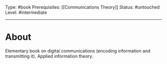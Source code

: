 Type: #book
Prerequisites: [[Communications Theory]]
Status: #untouched 
Level: #intermediate 

----
# About

Elementary book on digital communications (encoding information and transmitting it). Applied information theory.